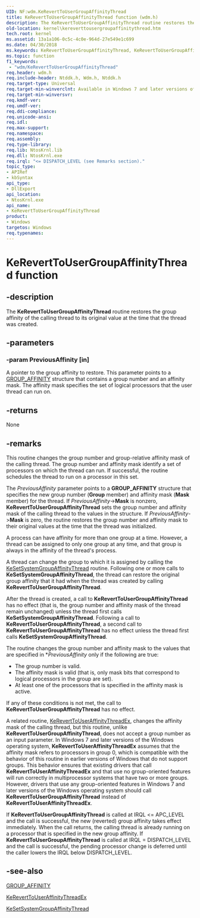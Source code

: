 ```yaml
---
UID: NF:wdm.KeRevertToUserGroupAffinityThread
title: KeRevertToUserGroupAffinityThread function (wdm.h)
description: The KeRevertToUserGroupAffinityThread routine restores the group affinity of the calling thread to its original value at the time that the thread was created.
old-location: kernel\kereverttousergroupaffinitythread.htm
tech.root: kernel
ms.assetid: 13a1a106-0c5c-4c0e-964d-27e549e1c699
ms.date: 04/30/2018
ms.keywords: KeRevertToUserGroupAffinityThread, KeRevertToUserGroupAffinityThread routine [Kernel-Mode Driver Architecture], k105_be46d681-835f-40ba-8120-b8699e16ea0b.xml, kernel.kereverttousergroupaffinitythread, wdm/KeRevertToUserGroupAffinityThread
ms.topic: function
f1_keywords:
 - "wdm/KeRevertToUserGroupAffinityThread"
req.header: wdm.h
req.include-header: Ntddk.h, Wdm.h, Ntddk.h
req.target-type: Universal
req.target-min-winverclnt: Available in Windows 7 and later versions of Windows.
req.target-min-winversvr: 
req.kmdf-ver: 
req.umdf-ver: 
req.ddi-compliance: 
req.unicode-ansi: 
req.idl: 
req.max-support: 
req.namespace: 
req.assembly: 
req.type-library: 
req.lib: NtosKrnl.lib
req.dll: NtosKrnl.exe
req.irql: "<= DISPATCH_LEVEL (see Remarks section)."
topic_type:
- APIRef
- kbSyntax
api_type:
- DllExport
api_location:
- NtosKrnl.exe
api_name:
- KeRevertToUserGroupAffinityThread
product:
- Windows
targetos: Windows
req.typenames: 
---
```


# KeRevertToUserGroupAffinityThread function


## -description


The <b>KeRevertToUserGroupAffinityThread</b> routine restores the group affinity of the calling thread to its original value at the time that the thread was created. 


## -parameters




### -param PreviousAffinity [in]

A pointer to the group affinity to restore. This parameter points to a <a href="https://docs.microsoft.com/windows-hardware/drivers/ddi/content/miniport/ns-miniport-_group_affinity">GROUP_AFFINITY</a> structure that contains a group number and an affinity mask. The affinity mask specifies the set of logical processors that the user thread can run on. 


## -returns



None




## -remarks



This routine changes the group number and group-relative affinity mask of the calling thread. The group number and affinity mask identify a set of processors on which the thread can run. If successful, the routine schedules the thread to run on a processor in this set.

The <i>PreviousAffinity</i> parameter points to a <b>GROUP_AFFINITY</b> structure that specifies the new group number (<b>Group</b> member) and affinity mask (<b>Mask</b> member) for the thread. If <i>PreviousAffinity</i>-><b>Mask</b> is nonzero, <b>KeRevertToUserGroupAffinityThread</b> sets the group number and affinity mask of the calling thread to the values in the structure. If <i>PreviousAffinity</i>-><b>Mask</b> is zero, the routine restores the group number and affinity mask to their original values at the time that the thread was initialized.

A process can have affinity for more than one group at a time. However, a thread can be assigned to only one group at any time, and that group is always in the affinity of the thread's process.

A thread can change the group to which it is assigned by calling the <a href="https://docs.microsoft.com/windows-hardware/drivers/ddi/content/wdm/nf-wdm-kesetsystemgroupaffinitythread">KeSetSystemGroupAffinityThread</a> routine. Following one or more calls to <b>KeSetSystemGroupAffinityThread</b>, the thread can restore the original group affinity that it had when the thread was created by calling <b>KeRevertToUserGroupAffinityThread</b>.

After the thread is created, a call to <b>KeRevertToUserGroupAffinityThread</b> has no effect (that is, the group number and affinity mask of the thread remain unchanged) unless the thread first calls <b>KeSetSystemGroupAffinityThread</b>. Following a call to <b>KeRevertToUserGroupAffinityThread</b>, a second call to <b>KeRevertToUserGroupAffinityThread</b> has no effect unless the thread first calls <b>KeSetSystemGroupAffinityThread</b>.

The routine changes the group number and affinity mask to the values that are specified in *<i>PreviousAffinity</i> only if the following are true:

<ul>
<li>
The group number is valid.

</li>
<li>
The affinity mask is valid (that is, only mask bits that correspond to logical processors in the group are set).

</li>
<li>
At least one of the processors that is specified in the affinity mask is active.

</li>
</ul>
If any of these conditions is not met, the call to <b>KeRevertToUserGroupAffinityThread</b> has no effect.

A related routine, <a href="https://docs.microsoft.com/windows-hardware/drivers/ddi/content/wdm/nf-wdm-kereverttouseraffinitythreadex">KeRevertToUserAffinityThreadEx</a>, changes the affinity mask of the calling thread, but this routine, unlike <b>KeRevertToUserGroupAffinityThread</b>, does not accept a group number as an input parameter. In Windows 7 and later versions of the Windows operating system, <b>KeRevertToUserAffinityThreadEx</b> assumes that the affinity mask refers to processors in group 0, which is compatible with the behavior of this routine in earlier versions of Windows that do not support groups. This behavior ensures that existing drivers that call <b>KeRevertToUserAffinityThreadEx</b> and that use no group-oriented features will run correctly in multiprocessor systems that have two or more groups. However, drivers that use any group-oriented features in Windows 7 and later versions of the Windows operating system should call <b>KeRevertToUserGroupAffinityThread</b> instead of <b>KeRevertToUserAffinityThreadEx</b>.

If <b>KeRevertToUserGroupAffinityThread</b> is called at IRQL <= APC_LEVEL and the call is successful, the new (reverted) group affinity takes effect immediately. When the call returns, the calling thread is already running on a processor that is specified in the new group affinity. If <b>KeRevertToUserGroupAffinityThread</b> is called at IRQL = DISPATCH_LEVEL and the call is successful, the pending processor change is deferred until the caller lowers the IRQL below DISPATCH_LEVEL.




## -see-also




<a href="https://docs.microsoft.com/windows-hardware/drivers/ddi/content/miniport/ns-miniport-_group_affinity">GROUP_AFFINITY</a>



<a href="https://docs.microsoft.com/windows-hardware/drivers/ddi/content/wdm/nf-wdm-kereverttouseraffinitythreadex">KeRevertToUserAffinityThreadEx</a>



<a href="https://docs.microsoft.com/windows-hardware/drivers/ddi/content/wdm/nf-wdm-kesetsystemgroupaffinitythread">KeSetSystemGroupAffinityThread</a>
 

 

